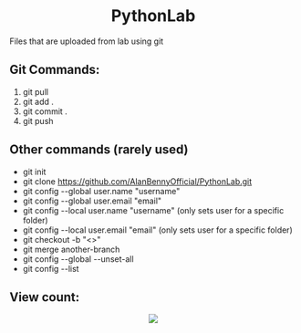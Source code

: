 <h1 align="center"> PythonLab </h1>

Files that are uploaded from lab using git

## Git Commands: 

1. git pull
2. git add .
3. git commit .
4. git push

## Other commands (rarely used)
- git init
- git clone https://github.com/AlanBennyOfficial/PythonLab.git
- git config --global user.name "username"
- git config --global user.email "email"
- git config --local user.name "username" (only sets user for a specific folder)
- git config --local user.email "email" (only sets user for a specific folder)
- git checkout -b "<>"
- git merge another-branch
- git config --global --unset-all
- git config --list

## View count:
<div align="center">
  <img src="https://profile-counter.glitch.me/PythonLab/count.svg?"  />
</div>

###
